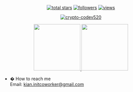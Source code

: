 <p align="center">
  <a href="#">
    <img alt="total stars" title="Total stars on GitHub"
      src="https://custom-icon-badges.herokuapp.com/badge/dynamic/json?logo=star&color=55960c&labelColor=488207&label=Stars&style=for-the-badge&query=%24.stars&url=https://api.github-star-counter.workers.dev/user/crypto-codev520" /></a>
  <a href="#">
    <img alt="followers" title="Follow me on Github"
      src="https://custom-icon-badges.herokuapp.com/github/followers/crypto-codev520?color=236ad3&labelColor=1155ba&style=for-the-badge&logo=person-add&label=Follow&logoColor=white" /></a>
  <a href="#">
    <img alt="views" title="GitHub profile views"
      src="https://shields-io-visitor-counter.herokuapp.com/badge?page=st&style=for-the-badge" /></a>
</p>

<p align="center">
  <a href="https://github.com/crypto-codev520/github-readme-streak-stats">
    <img title="� Get streak stats for your profile at git.io/streak-stats" alt="crypto-codev520"
      src="https://github-readme-streak-stats.herokuapp.com/?user=crypto-codev520&theme=monokai-metallian&hide_border=true" />
  </a>
</p>

<p align="center">
  <a href="https://github.com/crypto-codev520/github-readme-stats">
    <img height="150"
      src="https://github-readme-stats.vercel.app/api?username=crypto-codev520&count_private=true&show_icons=true&custom_title=Chimp's%20Github%20Status&hide=issues&theme=vision-friendly-dark" />
  </a>

  <a href="https://github.com/crypto-codev520/github-readme-stats">
    <img height="150"
      src="https://github-readme-stats.vercel.app/api/top-langs/?username=crypto-codev520&layout=compact&theme=vision-friendly-dark" />
  </a>
</p>


- � How to reach me </br>
Email: kian.initcoworker@gmail.com</br>
